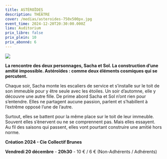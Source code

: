 ```yaml
---
title: ASTÉROÏDES
description: THÉÂTRE
cover: /medias/asteroides-750x500px.jpg
event_time: 2024-12-20T20:30:00.000Z
lieu: Auditorium
prix_libre: false
prix_plein: 10
prix_abonné: 6
---
```

![](/medias/asteroides-750x500px.jpg)

**La rencontre des deux personnages, Sacha et Sol. La construction d’une amitié impossible.
Astéroïdes : comme deux éléments cosmiques qui se percutent.**

Chaque soir, Sacha monte les escaliers de service et s’installe sur le toit de son immeuble pour y être seule avec les étoiles. Un soir d’automne, elle y découvre une autre fille. De prime abord Sacha et Sol n’ont rien pour s’entendre. Elles ne partagent aucune passion, parlent et s’habillent à l’extrême opposé l’une de l’autre. 

Surtout, elles se battent pour la même place sur le toit de leur immeuble. Souvent elles s’énervent ou ne se comprennent pas. Mais elles essayent. Au fil des saisons qui passent, elles vont pourtant construire une amitié hors norme.

**Création 2024 - Cie Collectif Brunes**

**Vendredi 20 décembre** - **20h30** - 10 € / 6 € (Non-Adhérents / Adhérents)